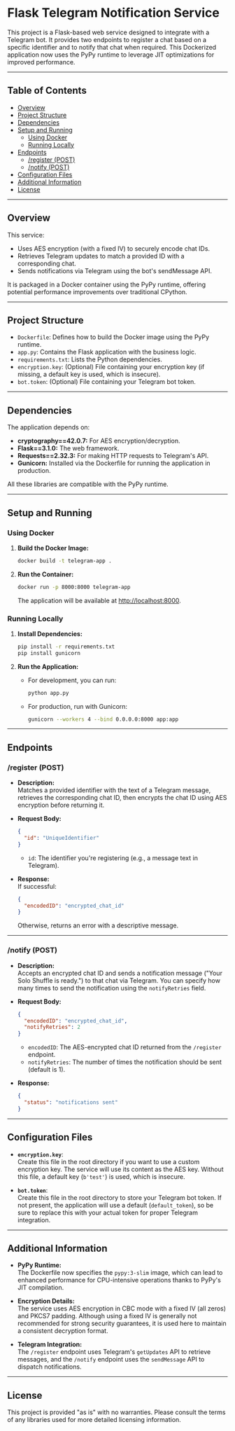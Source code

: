 # Flask Telegram Notification Service

This project is a Flask-based web service designed to integrate with a Telegram bot. It provides two endpoints to register a chat based on a specific identifier and to notify that chat when required. This Dockerized application now uses the PyPy runtime to leverage JIT optimizations for improved performance.

---

## Table of Contents

- [Overview](#overview)
- [Project Structure](#project-structure)
- [Dependencies](#dependencies)
- [Setup and Running](#setup-and-running)
  - [Using Docker](#using-docker)
  - [Running Locally](#running-locally)
- [Endpoints](#endpoints)
  - [/register (POST)](#register-post)
  - [/notify (POST)](#notify-post)
- [Configuration Files](#configuration-files)
- [Additional Information](#additional-information)
- [License](#license)

---

## Overview

This service:
- Uses AES encryption (with a fixed IV) to securely encode chat IDs.
- Retrieves Telegram updates to match a provided ID with a corresponding chat.
- Sends notifications via Telegram using the bot's sendMessage API.

It is packaged in a Docker container using the PyPy runtime, offering potential performance improvements over traditional CPython.

---

## Project Structure

- `Dockerfile`: Defines how to build the Docker image using the PyPy runtime.
- `app.py`: Contains the Flask application with the business logic.
- `requirements.txt`: Lists the Python dependencies.
- `encryption.key`: (Optional) File containing your encryption key (if missing, a default key is used, which is insecure).
- `bot.token`: (Optional) File containing your Telegram bot token.

---

## Dependencies

The application depends on:
- **cryptography==42.0.7:** For AES encryption/decryption.
- **Flask==3.1.0:** The web framework.
- **Requests==2.32.3:** For making HTTP requests to Telegram's API.
- **Gunicorn:** Installed via the Dockerfile for running the application in production.

All these libraries are compatible with the PyPy runtime.

---

## Setup and Running

### Using Docker

1. **Build the Docker Image:**

   ```bash
   docker build -t telegram-app .
   ```

2. **Run the Container:**

   ```bash
   docker run -p 8000:8000 telegram-app
   ```

   The application will be available at [http://localhost:8000](http://localhost:8000).

### Running Locally

1. **Install Dependencies:**

   ```bash
   pip install -r requirements.txt
   pip install gunicorn
   ```

2. **Run the Application:**

   - For development, you can run:

     ```bash
     python app.py
     ```

   - For production, run with Gunicorn:

     ```bash
     gunicorn --workers 4 --bind 0.0.0.0:8000 app:app
     ```

---

## Endpoints

### /register (POST)

- **Description:**  
  Matches a provided identifier with the text of a Telegram message, retrieves the corresponding chat ID, then encrypts the chat ID using AES encryption before returning it.

- **Request Body:**  
  ```json
  {
    "id": "UniqueIdentifier"
  }
  ```
  - `id`: The identifier you're registering (e.g., a message text in Telegram).

- **Response:**  
  If successful:
  ```json
  {
    "encodedID": "encrypted_chat_id"
  }
  ```
  Otherwise, returns an error with a descriptive message.

---

### /notify (POST)

- **Description:**  
  Accepts an encrypted chat ID and sends a notification message ("Your Solo Shuffle is ready.") to that chat via Telegram. You can specify how many times to send the notification using the `notifyRetries` field.

- **Request Body:**  
  ```json
  {
    "encodedID": "encrypted_chat_id",
    "notifyRetries": 2
  }
  ```
  - `encodedID`: The AES-encrypted chat ID returned from the `/register` endpoint.
  - `notifyRetries`: The number of times the notification should be sent (default is 1).

- **Response:**  
  ```json
  {
    "status": "notifications sent"
  }
  ```

---

## Configuration Files

- **`encryption.key`**:  
  Create this file in the root directory if you want to use a custom encryption key. The service will use its content as the AES key. Without this file, a default key (`b'test'`) is used, which is insecure.

- **`bot.token`**:  
  Create this file in the root directory to store your Telegram bot token. If not present, the application will use a default (`default_token`), so be sure to replace this with your actual token for proper Telegram integration.

---

## Additional Information

- **PyPy Runtime:**  
  The Dockerfile now specifies the `pypy:3-slim` image, which can lead to enhanced performance for CPU-intensive operations thanks to PyPy's JIT compilation.

- **Encryption Details:**  
  The service uses AES encryption in CBC mode with a fixed IV (all zeros) and PKCS7 padding. Although using a fixed IV is generally not recommended for strong security guarantees, it is used here to maintain a consistent decryption format.

- **Telegram Integration:**  
  The `/register` endpoint uses Telegram's `getUpdates` API to retrieve messages, and the `/notify` endpoint uses the `sendMessage` API to dispatch notifications.

---

## License

This project is provided "as is" with no warranties. Please consult the terms of any libraries used for more detailed licensing information. 